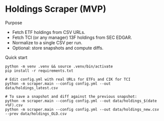 # Holdings Scraper (MVP)

Purpose
- Fetch ETF holdings from CSV URLs.
- Fetch TCI (or any manager) 13F holdings from SEC EDGAR.
- Normalize to a single CSV per run.
- Optional: store snapshots and compute diffs.

Quick start
```
python -m venv .venv && source .venv/bin/activate
pip install -r requirements.txt

# Edit config.yml with real URLs for ETFs and CIK for TCI
python -m scraper.main --config config.yml --out data/holdings_latest.csv

# To save a snapshot and diff against the previous snapshot:
python -m scraper.main --config config.yml --out data/holdings_$(date +%F).csv
python -m scraper.main --config config.yml --out data/holdings_new.csv --prev data/holdings_OLD.csv
```
